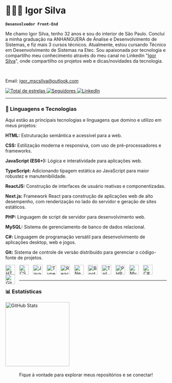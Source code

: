 # 👨🏽‍💻 Igor Silva 

**`Desenvolvedor Front-End`**

Me chamo Igor Silva, tenho 32 anos e sou do interior de São Paulo. Concluí a minha graduação na ANHANGUERA de Ánalise e Desenvolvimento de Sistemas, e fiz mais 3 cursos técnicos. Atualmente, estou cursando Técnico em Desenvolvimento de Sistemas na Etec. Sou apaixonada por tecnologia e compartilho meu conhecimento através do meu canal no Linkedin "[Igor Silva](https://www.linkedin.com/in/igor-silva-7b9079207/)", onde compartilho os projetos web e dicas/novidades da tecnologia.

<br>

Email: igor_mscsilva@outlook.com


<p align="left">
    <a href="https://github.com/igor-mscsilva?tab=repositories&sort=stargazers">
        <img
            alt="Total de estrelas"
            title="Total de estrelas GitHub"
            src="https://custom-icon-badges.demolab.com/github/stars/igor-mscsilva?color=55960c&style=for-the-badge&labelColor=488207&logo=star&label=estrelas"
        />
    </a>
    <a href="https://github.com/igor-mscsilva?tab=followers">
        <img
            alt="Seguidores"
            title="Me siga no GitHub"
            src="https://custom-icon-badges.demolab.com/github/followers/igor-mscsilva?color=236ad3&labelColor=1155ba&style=for-the-badge&logo=github&label=Seguidores&logoColor=white"
        />
    </a>
    <a href="https://www.linkedin.com/in/igor-silva-7b9079207/">
        <img
            alt="LinkedIn"
            title="Conecte-se comigo no LinkedIn"
            src="https://custom-icon-badges.demolab.com/badge/LinkedIn-Profile-0077B5?style=for-the-badge&logo=linkedin&logoColor=white"
        />
    </a>
</p>

---

### 🤖 Linguagens e Tecnologias

Aqui estão as principais tecnologias e linguagens que domino e utilizo em meus projetos:

<b>HTML:</b> Estruturação semântica e acessível para a web.<br>

<b>CSS:</b> Estilização moderna e responsiva, com uso de pré-processadores e frameworks.<br>

<b>JavaScript (ES6+):</b> Lógica e interatividade para aplicações web.<br>

<b>TypeScript:</b> Adicionando tipagem estática ao JavaScript para maior robustez e manutenibilidade.<br>

<b>ReactJS:</b> Construção de interfaces de usuário reativas e componentizadas.<br>

<b>Next.js:</b> Framework React para construção de aplicações web de alto desempenho, com renderização no lado do servidor e geração de sites estáticos.<br>

<b>PHP:</b> Linguagem de script de servidor para desenvolvimento web.<br>

<b>MySQL:</b> Sistema de gerenciamento de banco de dados relacional.<br>

<b>C#:</b> Linguagem de programação versátil para desenvolvimento de aplicações desktop, web e jogos.<br>

<b>Git:</b> Sistema de controle de versão distribuído para gerenciar o código-fonte de projetos.<br>


<img 
    align="left" 
    alt="HTML"
    title="HTML" 
    width="30px" 
    style="padding-right: 10px;" 
    src="https://cdn.jsdelivr.net/gh/devicons/devicon@latest/icons/html5/html5-original.svg" 
/>
<img 
    align="left" 
    alt="CSS" 
    title="CSS"
    width="30px" 
    style="padding-right: 10px;" 
    src="https://cdn.jsdelivr.net/gh/devicons/devicon@latest/icons/css3/css3-original.svg" 
/>
<img 
    align="left" 
    alt="JavaScript" 
    title="JavaScript"
    width="30px" 
    style="padding-right: 10px;" 
    src="https://cdn.jsdelivr.net/gh/devicons/devicon@latest/icons/javascript/javascript-original.svg" 
/>
<img 
    align="left" 
    alt="TypeScript"
    title="TypeScript" 
    width="30px" 
    style="padding-right: 10px;" 
    src="https://cdn.jsdelivr.net/gh/devicons/devicon@latest/icons/typescript/typescript-original.svg" 
/>
<img 
    align="left" 
    alt="React"
    title="React" 
    width="30px" 
    style="padding-right: 10px;" 
    src="https://cdn.jsdelivr.net/gh/devicons/devicon@latest/icons/react/react-original.svg" 
/>
<img 
    align="left" 
    alt="Next.js" 
    title="Next.js"
    width="30px" 
    style="padding-right: 10px;" 
    src="https://cdn.jsdelivr.net/gh/devicons/devicon@latest/icons/nextjs/nextjs-original.svg" 
/>
<img 
    align="left" 
    alt="Bootstrap"
    title="Bootstrap" 
    width="30px" 
    style="padding-right: 10px;" 
    src="https://cdn.jsdelivr.net/gh/devicons/devicon@latest/icons/bootstrap/bootstrap-original.svg" 
/>
<img 
    align="left" 
    alt="Tailwind" 
    title="Tailwind"
    width="30px" 
    style="padding-right: 10px;" 
    src="https://cdn.jsdelivr.net/gh/devicons/devicon@latest/icons/tailwindcss/tailwindcss-original.svg" 
/>

<img 
    align="left" 
    alt="PHP" 
    title="PHP"
    width="30px" 
    style="padding-right: 10px;" 
    src="https://cdn.jsdelivr.net/gh/devicons/devicon@latest/icons/php/php-original.svg" 
/>

<img 
    align="left" 
    alt="MySQL" 
    title="MySQL"
    width="30px" 
    style="padding-right: 10px;" 
    src="https://cdn.jsdelivr.net/gh/devicons/devicon@latest/icons/mysql/mysql-original.svg" 
/>

<img 
  align="left" 
  alt="C#" 
  title="C#"
  width="30px" 
  style="padding-right: 10px;" 
  src="https://cdn.jsdelivr.net/gh/devicons/devicon@latest/icons/csharp/csharp-original.svg" 
/>

<img 
    align="left" 
    alt="Git" 
    title="Git"
    width="30px" 
    style="padding-right: 10px;" 
    src="https://cdn.jsdelivr.net/gh/devicons/devicon@latest/icons/git/git-original.svg" 
/>

<br/>
<br/>

---

### 📊 Estatísticas

<p>
 
<img 
      align="left" 
      alt="GitHub Stats" 
      height="200" 
      src="https://github-readme-stats.vercel.app/api/top-langs/?username=igor-mscsilva&theme=tokyonight&layout=compact&custom_title=Tecnologias&langs_count=9" 
  />

</p>

<br> <br><br><br>
<br> <br><br><br>
<br> <br><br><br>

<p align="center">
  Fique à vontade para explorar meus repositórios e se conectar!
</p>
